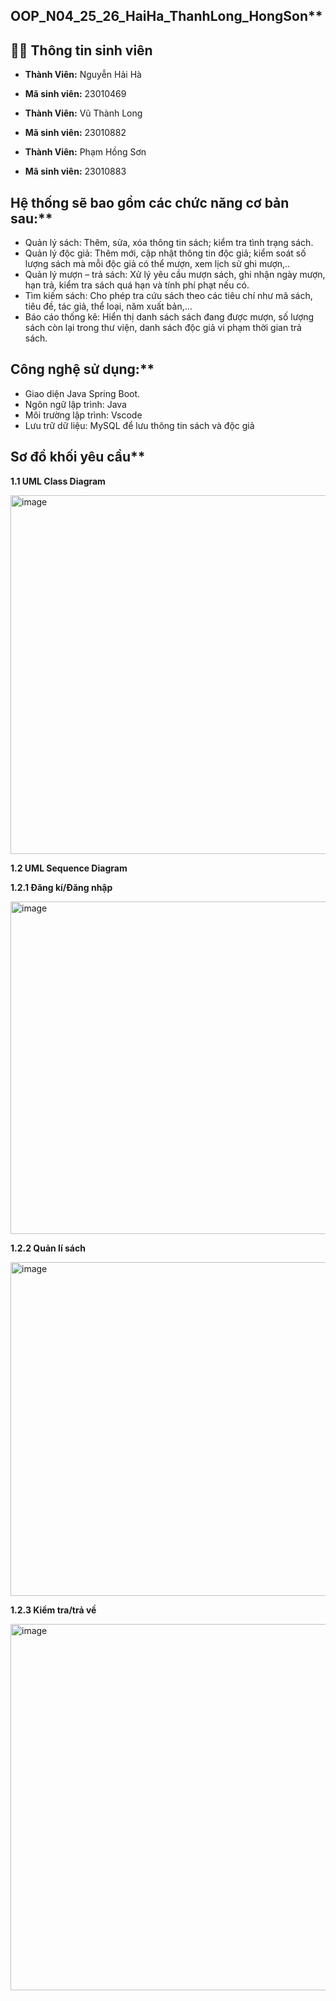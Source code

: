 ## OOP_N04_25_26_HaiHa_ThanhLong_HongSon**
## 👨‍🎓 Thông tin sinh viên

- **Thành Viên:** Nguyễn Hải Hà  
- **Mã sinh viên:** 23010469

- **Thành Viên:** Vũ Thành Long
- **Mã sinh viên:** 23010882

- **Thành Viên:** Phạm Hồng Sơn
- **Mã sinh viên:** 23010883    

## Hệ thống sẽ bao gồm các chức năng cơ bản sau:**

+ Quản lý sách: Thêm, sửa, xóa thông tin sách; kiểm tra tình trạng sách. 
+ Quản lý độc giả: Thêm mới, cập nhật thông tin độc giả; kiểm soát số lượng sách mà mỗi 
độc giả có thể mượn, xem lịch sử ghi mượn,.. 
+ Quản lý mượn – trả sách: Xử lý yêu cầu mượn sách, ghi nhận ngày mượn, hạn trả, kiểm 
tra sách quá hạn và tính phí phạt nếu có. 
+ Tìm kiếm sách: Cho phép tra cứu sách theo các tiêu chí như mã sách, tiêu đề, tác giả, thể 
loại, năm xuất bản,… 
+ Báo cáo thống kê: Hiển thị danh sách sách đang được mượn, số lượng sách còn lại trong 
thư viện, danh sách độc giả vi phạm thời gian trả sách.

## Công nghệ sử dụng:**
+ Giao diện Java Spring Boot.
+ Ngôn ngữ lập trình: Java 
+ Môi trường lập trình: Vscode
+ Lưu trữ dữ liệu: MySQL để lưu thông tin sách và độc giả

## Sơ đồ khối yêu cầu**
**1.1 UML Class Diagram**


<img width="793" height="574" alt="image" src="https://github.com/user-attachments/assets/a808cd2a-51bb-4e22-bca4-59ebfeed78d2" />

**1.2 UML Sequence Diagram**

**1.2.1 Đăng kí/Đăng nhập**

<img width="855" height="532" alt="image" src="https://github.com/user-attachments/assets/d91c9528-c2aa-409a-9954-329d19c65f03" />


**1.2.2 Quản lí sách**

<img width="867" height="534" alt="image" src="https://github.com/user-attachments/assets/7e8cf5a7-a4a4-444f-9712-79c203e7910d" />

**1.2.3 Kiểm tra/trả về**

<img width="1006" height="586" alt="image" src="https://github.com/user-attachments/assets/f83a4693-fc07-4f1b-9e12-3e0756f1b472" />
